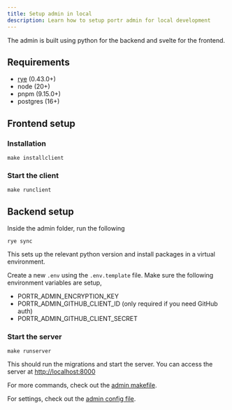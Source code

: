 ```yaml
---
title: Setup admin in local
description: Learn how to setup portr admin for local development
---
```


The admin is built using python for the backend and svelte for the frontend.

## Requirements

- [rye](https://github.com/astral-sh/rye) (0.43.0+)
- node (20+)
- pnpm (9.15.0+)
- postgres (16+)

## Frontend setup

### Installation

```shell
make installclient
```

### Start the client

```shell
make runclient
```

## Backend setup

Inside the admin folder, run the following

```shell
rye sync
```

This sets up the relevant python version and install packages in a virtual environment.

Create a new `.env` using the `.env.template` file. Make sure the following environment variables are setup,

- PORTR_ADMIN_ENCRYPTION_KEY
- PORTR_ADMIN_GITHUB_CLIENT_ID (only required if you need GitHub auth)
- PORTR_ADMIN_GITHUB_CLIENT_SECRET

### Start the server

```shell
make runserver
```

This should run the migrations and start the server. You can access the server at [http://localhost:8000](http://localhost:8000)

For more commands, check out the [admin makefile](https://github.com/amalshaji/portr/blob/main/admin/Makefile).

For settings, check out the [admin config file](https://github.com/amalshaji/portr/blob/main/admin/config/settings.py).
